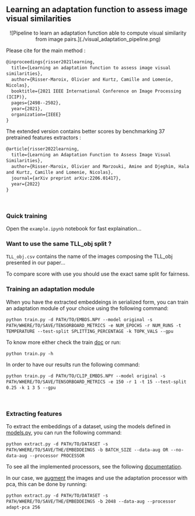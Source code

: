## Learning an adaptation function to assess image visual similarities

<p align="center">
  ![Pipeline to learn an adaptation function able to compute visual similarity from image pairs.](./visual_adaptation_pipeline.png)
</p>

Please cite for the main method :

```
@inproceedings{risser2021learning,
  title={Learning an adaptation function to assess image visual similarities},
  author={Risser-Maroix, Olivier and Kurtz, Camille and Lomenie, Nicolas},
  booktitle={2021 IEEE International Conference on Image Processing (ICIP)},
  pages={2498--2502},
  year={2021},
  organization={IEEE}
}
```


The extended version contains better scores by benchmarking 37 pretrained features extractors :

```
@article{risser2022learning,
  title={Learning an Adaptation Function to Assess Image Visual Similarities},
  author={Risser-Maroix, Olivier and Marzouki, Amine and Djeghim, Hala and Kurtz, Camille and Lomenie, Nicolas},
  journal={arXiv preprint arXiv:2206.01417},
  year={2022}
}
```

<br>


### Quick training 

Open the `example.ipynb` notebook for fast explaination…



### Want to use the same TLL_obj split ?

`TLL_obj.csv` contains the name of the images composing the TLL_obj presented in our paper…

To compare score with use you should use the exact same split for fairness.



### Training an adaptation module

When you have the extracted embeddeings in serialized form, you can train an adaptation module of your choice using the following command:

```
python train.py -d PATH/TO/EMBDS.NPY --model original -s PATH/WHERE/TO/SAVE/TENSORBOARD_METRICS -e NUM_EPOCHS -r NUM_RUNS -t TEMPERATURE --test-split SPLITTING_PERCENTAGE -k TOPK_VALS --gpu
```

To know more either check the train [doc](docs/train.html) or run:
```
python train.py -h
```

In order to have our results run the following command:

```
python train.py -d PATH/TO/CLIP_EMBDS.NPY --model original -s PATH/WHERE/TO/SAVE/TENSORBOARD_METRICS -e 150 -r 1 -t 15 --test-split 0.25 -k 1 3 5 --gpu
```

<br>

### Extracting features 

To extract the embeddings of a dataset, using the models defined in [models.py](featuresExtractor/models.py), you can run the following command:

```
python extract.py -d PATH/TO/DATASET -s PATH/WHERE/TO/SAVE/THE/EMBEDDEINGS -b BATCH_SIZE --data-aug OR --no-data-aug --processor PROCESSOR
```

To see all the implemented processors, see the following [documentation](docs/featuresExtractor/processor.html).

In our case, we [augment](featuresExtractor/transforms.py) the images and use the adaptation processor with pca, this can be done by running:

```
python extract.py -d PATH/TO/DATASET -s PATH/WHERE/TO/SAVE/THE/EMBEDDEINGS -b 2048 --data-aug --processor adapt-pca 256
```

<br>




